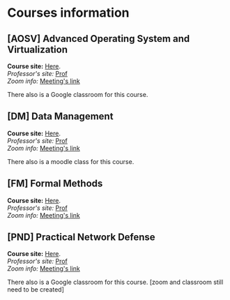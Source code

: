 # Courses information

## [AOSV] Advanced Operating System and Virtualization
**Course site:** [Here](https://gpm.name/teaching/2021-aosv/). \
*Professor's site:* [Prof](https://www.diag.uniroma1.it//~beraldi/) \
*Zoom info:* [Meeting's link]()

There also is a Google classroom for this course.

## [DM] Data Management 
**Course site:** [Here](https://www.diag.uniroma1.it/~lenzerin/index.html/?q=node/53). \
*Professor's site:* [Prof](https://www.diag.uniroma1.it/~lenzerin/index.html/?q=node/108) \
*Zoom info:* [Meeting's link](https://uniroma1.zoom.us/j/83220889311?pwd=ZkxrQ3crNFJDVlIwS21jelp4bjRXZz09)

There also is a moodle class for this course.

## [FM] Formal Methods
**Course site:** [Here](https://sites.google.com/diag.uniroma1.it/fm-degiacomo-2020-2021). \
*Professor's site:* [Prof]() \
*Zoom info:* [Meeting's link](https://uniroma1.zoom.us/j/7737376235)

## [PND] Practical Network Defense
**Course site:** [Here](https://sites.google.com/di.uniroma1.it/netdef2021). \
*Professor's site:* [Prof]() \
*Zoom info:* [Meeting's link]()

There also is a Google classroom for this course. [zoom and classroom still need to be created]


<!---
Template:
## [AD] Algorithm Design
**Course site:** [Here](). \
*Professor's site:* [Prof]() \
*Zoom info:* [Meeting's link]()

```
Meeting ID: 
Passcode: 
```
-->
